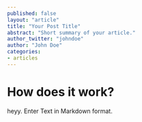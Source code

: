 ```yaml
---
published: false
layout: "article"
title: "Your Post Title"
abstract: "Short summary of your article."
author_twitter: "johndoe"
author: "John Doe"
categories: 
- articles
---
```


How does it work?
=================
heyy.
Enter Text in Markdown format.